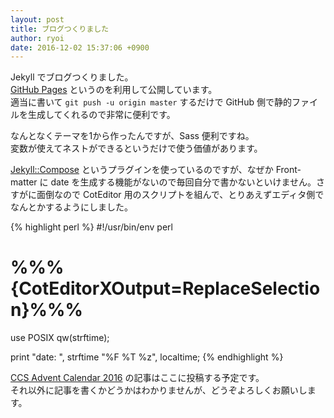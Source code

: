 ```yaml
---
layout: post
title: ブログつくりました
author: ryoi
date: 2016-12-02 15:37:06 +0900
---
```

Jekyll でブログつくりました。  
[GitHub Pages](https://pages.github.com/) というのを利用して公開しています。  
適当に書いて `git push -u origin master` するだけで GitHub 側で静的ファイルを生成してくれるので非常に便利です。


なんとなくテーマを1から作ったんですが、Sass 便利ですね。  
変数が使えてネストができるというだけで使う価値があります。


[Jekyll::Compose](https://github.com/jekyll/jekyll-compose) というプラグインを使っているのですが、なぜか Front-matter に date を生成する機能がないので毎回自分で書かないといけません。さすがに面倒なので CotEditor 用のスクリプトを組んで、とりあえずエディタ側でなんとかするようにしました。


{% highlight perl %}
#!/usr/bin/env perl
# %%%{CotEditorXOutput=ReplaceSelection}%%%

use POSIX qw(strftime);

print "date: ", strftime "%F %T %z", localtime;
{% endhighlight %}


[CCS Advent Calendar 2016](http://www.adventar.org/calendars/1592) の記事はここに投稿する予定です。  
それ以外に記事を書くかどうかはわかりませんが、どうぞよろしくお願いします。